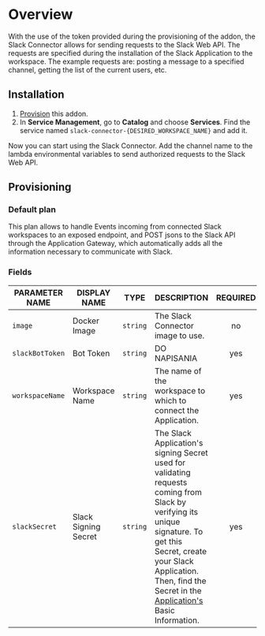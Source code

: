 # Overview

With the use of the token provided during the provisioning of the addon, the Slack Connector allows for sending requests to the Slack Web API. The requests are specified during the installation of the Slack Application to the workspace. The example requests are: posting a message to a specified channel, getting the list of the current users, etc.

## Installation

1. [Provision](#provisioning) this addon.
2. In **Service Management**, go to **Catalog** and choose **Services**. Find the service named `slack-connector-{DESIRED_WORKSPACE_NAME}` and add it.

Now you can start using the Slack Connector. Add the channel name to the lambda environmental variables to send authorized requests to the Slack Web API.

## Provisioning

### Default plan

This plan allows to handle Events incoming from connected Slack workspaces to an exposed endpoint, and POST jsons to the Slack API through the Application Gateway, which automatically adds all the information necessary to communicate with Slack.

### Fields

| PARAMETER NAME | DISPLAY NAME | TYPE | DESCRIPTION | REQUIRED |
|----------------|--------------|------|-------------|:--------:|
| `image` | Docker Image | `string` | The Slack Connector image to use. | no |
| `slackBotToken` | Bot Token | `string` | DO NAPISANIA | yes |
| `workspaceName` | Workspace Name | `string` | The name of the workspace to which to connect the Application. | yes |
| `slackSecret` | Slack Signing Secret | `string` | The Slack Application's signing Secret used for validating requests coming from Slack by verifying its unique signature. To get this Secret, create your Slack Application. Then, find the Secret in the [Application's](https://api.slack.com/apps) Basic Information. | yes |
